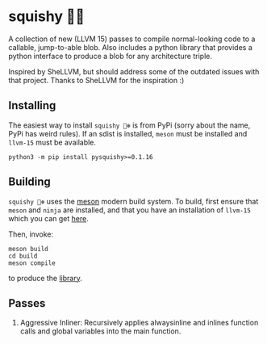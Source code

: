 # squishy 🐻‍❄️

A collection of new (LLVM 15) passes to compile normal-looking code to a callable, jump-to-able blob. Also includes a python library that provides
a python interface to produce a blob for any architecture triple.

Inspired by SheLLVM, but should address some of the outdated issues with
that project. Thanks to SheLLVM for the inspiration :)

## Installing

The easiest way to install `squishy 🐻‍❄️` is from PyPi (sorry about the name, PyPi has weird rules). If an sdist is installed, `meson` must be installed and
`llvm-15` must be available.

```
python3 -m pip install pysquishy>=0.1.16
```

## Building

`squishy 🐻‍❄️` uses the [meson](https://mesonbuild.com) modern build system. To
build, first ensure that `meson` and `ninja` are installed, and that you have
an installation of `llvm-15` which you can get [here](https://apt.llvm.com).

Then, invoke:

```
meson build
cd build
meson compile
```

to produce the [library](build/src/libsquishy.so).


## Passes

1. Aggressive Inliner: Recursively applies alwaysinline and inlines function
  calls and global variables into the main function.